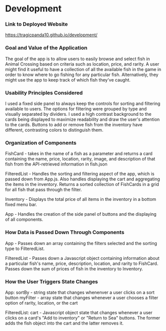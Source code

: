 # Development

### Link to Deployed Website
https://tragicpanda10.github.io/development/

### Goal and Value of the Application
The goal of the app is to allow users to easily browse and select fish in Animal Crossing based on criteria such as location, price, and rarity. A user might find it useful to have a collection of all the available fish in the game in order to know where to go fishing for any particular fish. Alternatively, they might use the app to keep track of which fish they've caught. 

### Usability Principles Considered
I used a fixed side panel to always keep the controls for sorting and filtering available to users. The options for filtering were grouped by type and visually separated by dividers. I used a high contrast background to the cards being displayed to maximize readability and draw the user's attention to the cards. Buttons to add or remove fish from the inventory have different, contrasting colors to distinguish them. 

### Organization of Components
FishCard - takes in the name of a fish as a parameter and returns a card containing the name, price, location, rarity, image, and description of that fish from the API-retrieved information in fish.json

FilteredList - Handles the sorting and filtering aspect of the app, which is passed down from App.js. Also handles displaying the cart and aggregating the items in the inventory. Returns a sorted collection of FishCards in a grid for all fish that pass through the filter. 

Inventory - Displays the total price of all items in the inventory in a bottom fixed menu bar. 

App - Handles the creation of the side panel of buttons and the displaying of all components. 

### How Data is Passed Down Through Components
App - Passes down an array containing the filters selected and the sorting type to FilteredList.

FilteredList - Passes down a Javascript object containing information about a particular fish's name, price, description, location, and rarity to FishCard. Passes down the sum of prices of fish in the inventory to Inventory. 


### How the User Triggers State Changes
App: sortBy - string state that changes whenenver a user clicks on a sort button
    myFilter - array state that changes whenever a user chooses a filter option of rarity, location, or the cart

FilteredList: cart - Javascript object state that changes whenever a user clicks on a card's "Add to inventory" or "Return to Sea" buttons. The former adds the fish object into the cart and the latter removes it.





